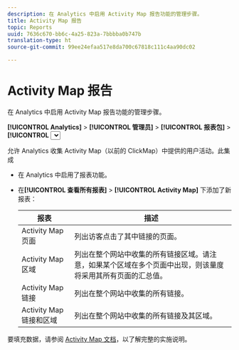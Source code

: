 ```yaml
---
description: 在 Analytics 中启用 Activity Map 报告功能的管理步骤。
title: Activity Map 报告
topic: Reports
uuid: 7636c670-bb6c-4a25-823a-7bbbba0b747b
translation-type: ht
source-git-commit: 99ee24efaa517e8da700c67818c111c4aa90dc02

---
```



# Activity Map 报告

在 Analytics 中启用 Activity Map 报告功能的管理步骤。

**[!UICONTROL Analytics]** > **[!UICONTROL 管理员]** > **[!UICONTROL 报表包]** > **[!UICONTROL <select report suite>]** > **[!UICONTROL 编辑设置]** > **[!UICONTROL Activity Map]** > **[!UICONTROL Activity Map 报告]**

允许 Analytics 收集 Activity Map（以前的 ClickMap）中提供的用户活动。此集成

* 在 Analytics 中启用了报表功能。
* 在&#x200B;**[!UICONTROL 查看所有报表]** > **[!UICONTROL Activity Map]** 下添加了新报表：

   | 报表 | 描述 |
   |---|---|
   | Activity Map 页面 | 列出访客点击了其中链接的页面。 |
   | Activity Map 区域 | 列出在整个网站中收集的所有链接区域。请注意，如果某个区域在多个页面中出现，则该量度将采用其所有页面的汇总值。 |
   | Activity Map 链接 | 列出在整个网站中收集的所有链接。 |
   | Activity Map 链接和区域 | 列出在整个网站中收集的所有链接及其区域。 |

要填充数据，请参阅 [Activity Map 文档](https://marketing.adobe.com/resources/help/zh_CN/analytics/activitymap/)，以了解完整的实施说明。
